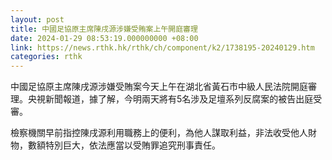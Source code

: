 ```yaml
---
layout: post
title: 中國足協原主席陳戌源涉嫌受賄案上午開庭審理
date: 2024-01-29 08:53:19.000000000 +08:00
link: https://news.rthk.hk/rthk/ch/component/k2/1738195-20240129.htm
categories: rthk
---
```


中國足協原主席陳戌源涉嫌受賄案今天上午在湖北省黃石市中級人民法院開庭審理。央視新聞報道，據了解，今明兩天將有5名涉及足壇系列反腐案的被告出庭受審。

檢察機關早前指控陳戌源利用職務上的便利，為他人謀取利益，非法收受他人財物，數額特別巨大，依法應當以受賄罪追究刑事責任。
